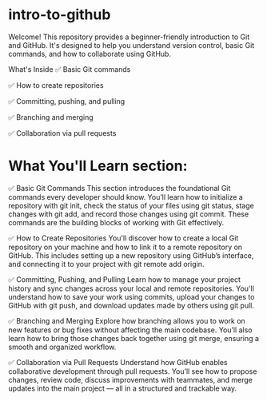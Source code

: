 # intro-to-github

Welcome! This repository provides a beginner-friendly introduction to Git and GitHub. It's designed to help you understand version control, basic Git commands, and how to collaborate using GitHub.

What's Inside
✅ Basic Git commands

✅ How to create repositories

✅ Committing, pushing, and pulling

✅ Branching and merging

✅ Collaboration via pull requests

# What You'll Learn section:

✅ Basic Git Commands
This section introduces the foundational Git commands every developer should know. You’ll learn how to initialize a repository with git init, check the status of your files using git status, stage changes with git add, and record those changes using git commit. These commands are the building blocks of working with Git effectively.

✅ How to Create Repositories
You'll discover how to create a local Git repository on your machine and how to link it to a remote repository on GitHub. This includes setting up a new repository using GitHub’s interface, and connecting it to your project with git remote add origin.

✅ Committing, Pushing, and Pulling
Learn how to manage your project history and sync changes across your local and remote repositories. You'll understand how to save your work using commits, upload your changes to GitHub with git push, and download updates made by others using git pull.

✅ Branching and Merging
Explore how branching allows you to work on new features or bug fixes without affecting the main codebase. You’ll also learn how to bring those changes back together using git merge, ensuring a smooth and organized workflow.

✅ Collaboration via Pull Requests
Understand how GitHub enables collaborative development through pull requests. You’ll see how to propose changes, review code, discuss improvements with teammates, and merge updates into the main project — all in a structured and trackable way.


